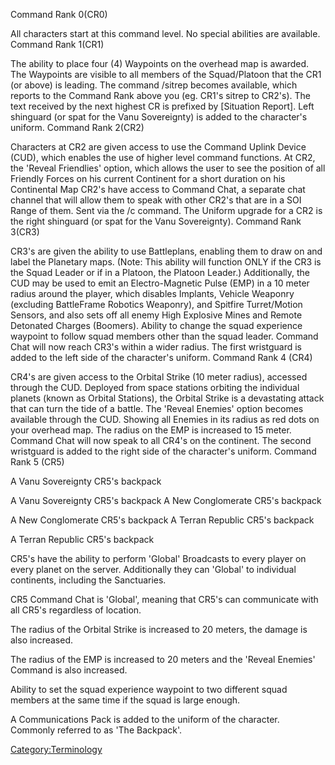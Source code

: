 Command Rank 0(CR0)

All characters start at this command level. No special abilities are
available. Command Rank 1(CR1)

The ability to place four (4) Waypoints on the overhead map is awarded.
The Waypoints are visible to all members of the Squad/Platoon that the
CR1 (or above) is leading. The command /sitrep becomes available, which
reports to the Command Rank above you (eg. CR1's sitrep to CR2's). The
text received by the next highest CR is prefixed by \[Situation
Report\]. Left shinguard (or spat for the Vanu Sovereignty) is added to
the character's uniform. Command Rank 2(CR2)

Characters at CR2 are given access to use the Command Uplink Device
(CUD), which enables the use of higher level command functions. At CR2,
the 'Reveal Friendlies' option, which allows the user to see the
position of all Friendly Forces on his current Continent for a short
duration on his Continental Map CR2's have access to Command Chat, a
separate chat channel that will allow them to speak with other CR2's
that are in a SOI Range of them. Sent via the /c command. The Uniform
upgrade for a CR2 is the right shinguard (or spat for the Vanu
Sovereignty). Command Rank 3(CR3)

CR3's are given the ability to use Battleplans, enabling them to draw on
and label the Planetary maps. (Note: This ability will function ONLY if
the CR3 is the Squad Leader or if in a Platoon, the Platoon Leader.)
Additionally, the CUD may be used to emit an Electro-Magnetic Pulse
(EMP) in a 10 meter radius around the player, which disables Implants,
Vehicle Weaponry (excluding BattleFrame Robotics Weaponry), and Spitfire
Turret/Motion Sensors, and also sets off all enemy High Explosive Mines
and Remote Detonated Charges (Boomers). Ability to change the squad
experience waypoint to follow squad members other than the squad leader.
Command Chat will now reach CR3's within a wider radius. The first
wristguard is added to the left side of the character's uniform. Command
Rank 4 (CR4)

CR4's are given access to the Orbital Strike (10 meter radius), accessed
through the CUD. Deployed from space stations orbiting the individual
planets (known as Orbital Stations), the Orbital Strike is a devastating
attack that can turn the tide of a battle. The 'Reveal Enemies' option
becomes available through the CUD. Showing all Enemies in its radius as
red dots on your overhead map. The radius on the EMP is increased to 15
meter. Command Chat will now speak to all CR4's on the continent. The
second wristguard is added to the right side of the character's uniform.
Command Rank 5 (CR5)

A Vanu Sovereignty CR5's backpack

A Vanu Sovereignty CR5's backpack A New Conglomerate CR5's backpack

A New Conglomerate CR5's backpack A Terran Republic CR5's backpack

A Terran Republic CR5's backpack

CR5's have the ability to perform 'Global' Broadcasts to every player on
every planet on the server. Additionally they can 'Global' to individual
continents, including the Sanctuaries.

CR5 Command Chat is 'Global', meaning that CR5's can communicate with
all CR5's regardless of location.

The radius of the Orbital Strike is increased to 20 meters, the damage
is also increased.

The radius of the EMP is increased to 20 meters and the 'Reveal Enemies'
Command is also increased.

Ability to set the squad experience waypoint to two different squad
members at the same time if the squad is large enough.

A Communications Pack is added to the uniform of the character. Commonly
referred to as 'The Backpack'.

[Category:Terminology](/Category:Terminology "wikilink")

